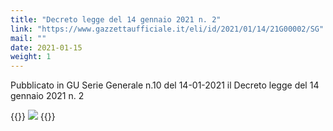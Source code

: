 ```yaml
---
title: "Decreto legge del 14 gennaio 2021 n. 2"
link: "https://www.gazzettaufficiale.it/eli/id/2021/01/14/21G00002/SG"
mail: ""
date: 2021-01-15
weight: 1
---
```


Pubblicato in GU Serie Generale n.10 del 14-01-2021 il Decreto legge del 14 gennaio 2021 n. 2

{{<rawhtml>}}
<img src="/images/foto/zona-gialla-nazionale.jpg" class="img-fluid">
{{</rawhtml>}}

